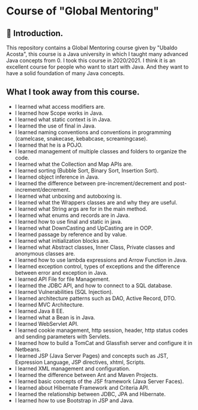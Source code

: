 # Course of "Global Mentoring"
## :rocket: Introduction.
This repository contains a Global Mentoring course given by "Ubaldo Acosta", this course is a Java university in which I taught many advanced Java concepts from 0. I took this course in 2020/2021. I think it is an excellent course for people who want to start with Java. And they want to have a solid foundation of many Java concepts.

## What I took away from this course.
- I learned what access modifiers are.
- I learned how Scope works in Java.
- I learned what static context is in Java.
- I learned the use of final in Java.
- I learned naming conventions and conventions in programming (camelcase, snakecase, kebabcase, screamingcase).
- I learned that he is a POJO.
- I learned management of multiple classes and folders to organize the code.
- I learned what the Collection and Map APIs are.
- I learned sorting (Bubble Sort, Binary Sort, Insertion Sort).
- I learned object inference in Java.
- I learned the difference between pre-increment/decrement and post-increment/decrement.
- I learned what unboxing and autoboxing is.
- I learned what the Wrappers classes are and why they are useful.
- I learned what String args are for in the main method.
- I learned what enums and records are in Java.
- I learned how to use final and static in java.
- I learned what DownCasting and UpCasting are in OOP.
- I learned passage by reference and by value.
- I learned what initialization blocks are.
- I learned what Abstract classes, Inner Class, Private classes and anonymous classes are.
- I learned how to use lambda expressions and Arrow Function in Java.
- I learned exception control, types of exceptions and the difference between error and exception in Java.
- I learned API File for file Management.
- I learned the JDBC API, and how to connect to a SQL database.
- I learned Vulnerabilities (SQL Injection).
- I learned architecture patterns such as DAO, Active Record, DTO.
- I learned MVC Architecture.
- I learned Java 8 EE.
- I learned what a Bean is in Java.
- I learned WebServlet API.
- I learned cookie management, http session, header, http status codes and sending parameters with Servlets.
- I learned how to build a TomCat and Glassfish server and configure it in Netbeans.
- I learned JSP (Java Server Pages) and concepts such as JST, Expression Language, JSP directives, xhtml, Scripts.
- I learned XML management and configuration.
- I learned the difference between Ant and Maven Projects.
- I learned basic concepts of the JSF framework (Java Server Faces).
- I learned about Hibernate Framework and Criteria API.
- I learned the relationship between JDBC, JPA and Hibernate.
- I learned how to use Bootstrap in JSP and Java.

